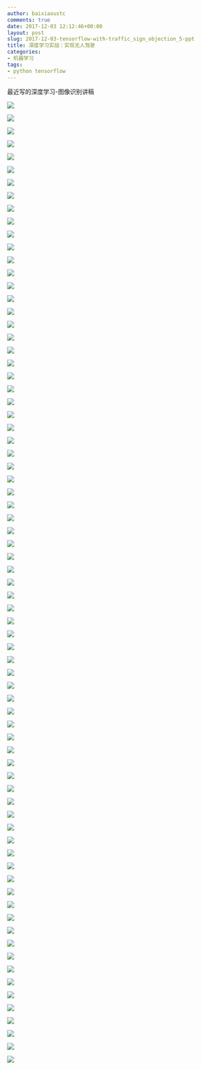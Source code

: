 ```yaml
---
author: baixiaoustc
comments: true
date: 2017-12-03 12:12:46+00:00
layout: post
slug: 2017-12-03-tensorflow-with-traffic_sign_objection_5-ppt
title: 深度学习实战：实现无人驾驶
categories:
- 机器学习
tags:
- python tensorflow
---
```


最近写的深度学习-图像识别讲稿

![](http://image99.renyit.com/image/%E6%B7%B1%E5%BA%A6%E5%AD%A6%E4%B9%A0%E5%AE%9E%E6%88%98%EF%BC%9A%E5%AE%9E%E7%8E%B0%E6%97%A0%E4%BA%BA%E9%A9%BE%E9%A9%B6.001.jpeg)


![](http://image99.renyit.com/image/%E6%B7%B1%E5%BA%A6%E5%AD%A6%E4%B9%A0%E5%AE%9E%E6%88%98%EF%BC%9A%E5%AE%9E%E7%8E%B0%E6%97%A0%E4%BA%BA%E9%A9%BE%E9%A9%B6.002.jpeg)


![](http://image99.renyit.com/image/%E6%B7%B1%E5%BA%A6%E5%AD%A6%E4%B9%A0%E5%AE%9E%E6%88%98%EF%BC%9A%E5%AE%9E%E7%8E%B0%E6%97%A0%E4%BA%BA%E9%A9%BE%E9%A9%B6.003.jpeg)


![](http://image99.renyit.com/image/%E6%B7%B1%E5%BA%A6%E5%AD%A6%E4%B9%A0%E5%AE%9E%E6%88%98%EF%BC%9A%E5%AE%9E%E7%8E%B0%E6%97%A0%E4%BA%BA%E9%A9%BE%E9%A9%B6.004.jpeg)


![](http://image99.renyit.com/image/%E6%B7%B1%E5%BA%A6%E5%AD%A6%E4%B9%A0%E5%AE%9E%E6%88%98%EF%BC%9A%E5%AE%9E%E7%8E%B0%E6%97%A0%E4%BA%BA%E9%A9%BE%E9%A9%B6.005.jpeg)


![](http://image99.renyit.com/image/%E6%B7%B1%E5%BA%A6%E5%AD%A6%E4%B9%A0%E5%AE%9E%E6%88%98%EF%BC%9A%E5%AE%9E%E7%8E%B0%E6%97%A0%E4%BA%BA%E9%A9%BE%E9%A9%B6.006.jpeg)


![](http://image99.renyit.com/image/%E6%B7%B1%E5%BA%A6%E5%AD%A6%E4%B9%A0%E5%AE%9E%E6%88%98%EF%BC%9A%E5%AE%9E%E7%8E%B0%E6%97%A0%E4%BA%BA%E9%A9%BE%E9%A9%B6.007.jpeg)


![](http://image99.renyit.com/image/%E6%B7%B1%E5%BA%A6%E5%AD%A6%E4%B9%A0%E5%AE%9E%E6%88%98%EF%BC%9A%E5%AE%9E%E7%8E%B0%E6%97%A0%E4%BA%BA%E9%A9%BE%E9%A9%B6.008.jpeg)


![](http://image99.renyit.com/image/%E6%B7%B1%E5%BA%A6%E5%AD%A6%E4%B9%A0%E5%AE%9E%E6%88%98%EF%BC%9A%E5%AE%9E%E7%8E%B0%E6%97%A0%E4%BA%BA%E9%A9%BE%E9%A9%B6.009.jpeg)


![](http://image99.renyit.com/image/%E6%B7%B1%E5%BA%A6%E5%AD%A6%E4%B9%A0%E5%AE%9E%E6%88%98%EF%BC%9A%E5%AE%9E%E7%8E%B0%E6%97%A0%E4%BA%BA%E9%A9%BE%E9%A9%B6.010.jpeg)


![](http://image99.renyit.com/image/%E6%B7%B1%E5%BA%A6%E5%AD%A6%E4%B9%A0%E5%AE%9E%E6%88%98%EF%BC%9A%E5%AE%9E%E7%8E%B0%E6%97%A0%E4%BA%BA%E9%A9%BE%E9%A9%B6.011.jpeg)


![](http://image99.renyit.com/image/%E6%B7%B1%E5%BA%A6%E5%AD%A6%E4%B9%A0%E5%AE%9E%E6%88%98%EF%BC%9A%E5%AE%9E%E7%8E%B0%E6%97%A0%E4%BA%BA%E9%A9%BE%E9%A9%B6.012.jpeg)


![](http://image99.renyit.com/image/%E6%B7%B1%E5%BA%A6%E5%AD%A6%E4%B9%A0%E5%AE%9E%E6%88%98%EF%BC%9A%E5%AE%9E%E7%8E%B0%E6%97%A0%E4%BA%BA%E9%A9%BE%E9%A9%B6.013.jpeg)


![](http://image99.renyit.com/image/%E6%B7%B1%E5%BA%A6%E5%AD%A6%E4%B9%A0%E5%AE%9E%E6%88%98%EF%BC%9A%E5%AE%9E%E7%8E%B0%E6%97%A0%E4%BA%BA%E9%A9%BE%E9%A9%B6.014.jpeg)


![](http://image99.renyit.com/image/%E6%B7%B1%E5%BA%A6%E5%AD%A6%E4%B9%A0%E5%AE%9E%E6%88%98%EF%BC%9A%E5%AE%9E%E7%8E%B0%E6%97%A0%E4%BA%BA%E9%A9%BE%E9%A9%B6.015.jpeg)


![](http://image99.renyit.com/image/%E6%B7%B1%E5%BA%A6%E5%AD%A6%E4%B9%A0%E5%AE%9E%E6%88%98%EF%BC%9A%E5%AE%9E%E7%8E%B0%E6%97%A0%E4%BA%BA%E9%A9%BE%E9%A9%B6.016.jpeg)


![](http://image99.renyit.com/image/%E6%B7%B1%E5%BA%A6%E5%AD%A6%E4%B9%A0%E5%AE%9E%E6%88%98%EF%BC%9A%E5%AE%9E%E7%8E%B0%E6%97%A0%E4%BA%BA%E9%A9%BE%E9%A9%B6.017.jpeg)


![](http://image99.renyit.com/image/%E6%B7%B1%E5%BA%A6%E5%AD%A6%E4%B9%A0%E5%AE%9E%E6%88%98%EF%BC%9A%E5%AE%9E%E7%8E%B0%E6%97%A0%E4%BA%BA%E9%A9%BE%E9%A9%B6.018.jpeg)


![](http://image99.renyit.com/image/%E6%B7%B1%E5%BA%A6%E5%AD%A6%E4%B9%A0%E5%AE%9E%E6%88%98%EF%BC%9A%E5%AE%9E%E7%8E%B0%E6%97%A0%E4%BA%BA%E9%A9%BE%E9%A9%B6.019.jpeg)


![](http://image99.renyit.com/image/%E6%B7%B1%E5%BA%A6%E5%AD%A6%E4%B9%A0%E5%AE%9E%E6%88%98%EF%BC%9A%E5%AE%9E%E7%8E%B0%E6%97%A0%E4%BA%BA%E9%A9%BE%E9%A9%B6.020.jpeg)


![](http://image99.renyit.com/image/%E6%B7%B1%E5%BA%A6%E5%AD%A6%E4%B9%A0%E5%AE%9E%E6%88%98%EF%BC%9A%E5%AE%9E%E7%8E%B0%E6%97%A0%E4%BA%BA%E9%A9%BE%E9%A9%B6.021.jpeg)


![](http://image99.renyit.com/image/%E6%B7%B1%E5%BA%A6%E5%AD%A6%E4%B9%A0%E5%AE%9E%E6%88%98%EF%BC%9A%E5%AE%9E%E7%8E%B0%E6%97%A0%E4%BA%BA%E9%A9%BE%E9%A9%B6.022.jpeg)


![](http://image99.renyit.com/image/%E6%B7%B1%E5%BA%A6%E5%AD%A6%E4%B9%A0%E5%AE%9E%E6%88%98%EF%BC%9A%E5%AE%9E%E7%8E%B0%E6%97%A0%E4%BA%BA%E9%A9%BE%E9%A9%B6.023.jpeg)


![](http://image99.renyit.com/image/%E6%B7%B1%E5%BA%A6%E5%AD%A6%E4%B9%A0%E5%AE%9E%E6%88%98%EF%BC%9A%E5%AE%9E%E7%8E%B0%E6%97%A0%E4%BA%BA%E9%A9%BE%E9%A9%B6.024.jpeg)


![](http://image99.renyit.com/image/%E6%B7%B1%E5%BA%A6%E5%AD%A6%E4%B9%A0%E5%AE%9E%E6%88%98%EF%BC%9A%E5%AE%9E%E7%8E%B0%E6%97%A0%E4%BA%BA%E9%A9%BE%E9%A9%B6.025.jpeg)


![](http://image99.renyit.com/image/%E6%B7%B1%E5%BA%A6%E5%AD%A6%E4%B9%A0%E5%AE%9E%E6%88%98%EF%BC%9A%E5%AE%9E%E7%8E%B0%E6%97%A0%E4%BA%BA%E9%A9%BE%E9%A9%B6.026.jpeg)


![](http://image99.renyit.com/image/%E6%B7%B1%E5%BA%A6%E5%AD%A6%E4%B9%A0%E5%AE%9E%E6%88%98%EF%BC%9A%E5%AE%9E%E7%8E%B0%E6%97%A0%E4%BA%BA%E9%A9%BE%E9%A9%B6.027.jpeg)


![](http://image99.renyit.com/image/%E6%B7%B1%E5%BA%A6%E5%AD%A6%E4%B9%A0%E5%AE%9E%E6%88%98%EF%BC%9A%E5%AE%9E%E7%8E%B0%E6%97%A0%E4%BA%BA%E9%A9%BE%E9%A9%B6.028.jpeg)


![](http://image99.renyit.com/image/%E6%B7%B1%E5%BA%A6%E5%AD%A6%E4%B9%A0%E5%AE%9E%E6%88%98%EF%BC%9A%E5%AE%9E%E7%8E%B0%E6%97%A0%E4%BA%BA%E9%A9%BE%E9%A9%B6.029.jpeg)


![](http://image99.renyit.com/image/%E6%B7%B1%E5%BA%A6%E5%AD%A6%E4%B9%A0%E5%AE%9E%E6%88%98%EF%BC%9A%E5%AE%9E%E7%8E%B0%E6%97%A0%E4%BA%BA%E9%A9%BE%E9%A9%B6.030.jpeg)


![](http://image99.renyit.com/image/%E6%B7%B1%E5%BA%A6%E5%AD%A6%E4%B9%A0%E5%AE%9E%E6%88%98%EF%BC%9A%E5%AE%9E%E7%8E%B0%E6%97%A0%E4%BA%BA%E9%A9%BE%E9%A9%B6.031.jpeg)


![](http://image99.renyit.com/image/%E6%B7%B1%E5%BA%A6%E5%AD%A6%E4%B9%A0%E5%AE%9E%E6%88%98%EF%BC%9A%E5%AE%9E%E7%8E%B0%E6%97%A0%E4%BA%BA%E9%A9%BE%E9%A9%B6.032.jpeg)


![](http://image99.renyit.com/image/%E6%B7%B1%E5%BA%A6%E5%AD%A6%E4%B9%A0%E5%AE%9E%E6%88%98%EF%BC%9A%E5%AE%9E%E7%8E%B0%E6%97%A0%E4%BA%BA%E9%A9%BE%E9%A9%B6.033.jpeg)


![](http://image99.renyit.com/image/%E6%B7%B1%E5%BA%A6%E5%AD%A6%E4%B9%A0%E5%AE%9E%E6%88%98%EF%BC%9A%E5%AE%9E%E7%8E%B0%E6%97%A0%E4%BA%BA%E9%A9%BE%E9%A9%B6.034.jpeg)


![](http://image99.renyit.com/image/%E6%B7%B1%E5%BA%A6%E5%AD%A6%E4%B9%A0%E5%AE%9E%E6%88%98%EF%BC%9A%E5%AE%9E%E7%8E%B0%E6%97%A0%E4%BA%BA%E9%A9%BE%E9%A9%B6.035.jpeg)


![](http://image99.renyit.com/image/%E6%B7%B1%E5%BA%A6%E5%AD%A6%E4%B9%A0%E5%AE%9E%E6%88%98%EF%BC%9A%E5%AE%9E%E7%8E%B0%E6%97%A0%E4%BA%BA%E9%A9%BE%E9%A9%B6.036.jpeg)


![](http://image99.renyit.com/image/%E6%B7%B1%E5%BA%A6%E5%AD%A6%E4%B9%A0%E5%AE%9E%E6%88%98%EF%BC%9A%E5%AE%9E%E7%8E%B0%E6%97%A0%E4%BA%BA%E9%A9%BE%E9%A9%B6.037.jpeg)


![](http://image99.renyit.com/image/%E6%B7%B1%E5%BA%A6%E5%AD%A6%E4%B9%A0%E5%AE%9E%E6%88%98%EF%BC%9A%E5%AE%9E%E7%8E%B0%E6%97%A0%E4%BA%BA%E9%A9%BE%E9%A9%B6.038.jpeg)


![](http://image99.renyit.com/image/%E6%B7%B1%E5%BA%A6%E5%AD%A6%E4%B9%A0%E5%AE%9E%E6%88%98%EF%BC%9A%E5%AE%9E%E7%8E%B0%E6%97%A0%E4%BA%BA%E9%A9%BE%E9%A9%B6.039.jpeg)


![](http://image99.renyit.com/image/%E6%B7%B1%E5%BA%A6%E5%AD%A6%E4%B9%A0%E5%AE%9E%E6%88%98%EF%BC%9A%E5%AE%9E%E7%8E%B0%E6%97%A0%E4%BA%BA%E9%A9%BE%E9%A9%B6.040.jpeg)


![](http://image99.renyit.com/image/%E6%B7%B1%E5%BA%A6%E5%AD%A6%E4%B9%A0%E5%AE%9E%E6%88%98%EF%BC%9A%E5%AE%9E%E7%8E%B0%E6%97%A0%E4%BA%BA%E9%A9%BE%E9%A9%B6.041.jpeg)


![](http://image99.renyit.com/image/%E6%B7%B1%E5%BA%A6%E5%AD%A6%E4%B9%A0%E5%AE%9E%E6%88%98%EF%BC%9A%E5%AE%9E%E7%8E%B0%E6%97%A0%E4%BA%BA%E9%A9%BE%E9%A9%B6.042.jpeg)


![](http://image99.renyit.com/image/%E6%B7%B1%E5%BA%A6%E5%AD%A6%E4%B9%A0%E5%AE%9E%E6%88%98%EF%BC%9A%E5%AE%9E%E7%8E%B0%E6%97%A0%E4%BA%BA%E9%A9%BE%E9%A9%B6.043.jpeg)


![](http://image99.renyit.com/image/%E6%B7%B1%E5%BA%A6%E5%AD%A6%E4%B9%A0%E5%AE%9E%E6%88%98%EF%BC%9A%E5%AE%9E%E7%8E%B0%E6%97%A0%E4%BA%BA%E9%A9%BE%E9%A9%B6.044.jpeg)


![](http://image99.renyit.com/image/%E6%B7%B1%E5%BA%A6%E5%AD%A6%E4%B9%A0%E5%AE%9E%E6%88%98%EF%BC%9A%E5%AE%9E%E7%8E%B0%E6%97%A0%E4%BA%BA%E9%A9%BE%E9%A9%B6.045.jpeg)


![](http://image99.renyit.com/image/%E6%B7%B1%E5%BA%A6%E5%AD%A6%E4%B9%A0%E5%AE%9E%E6%88%98%EF%BC%9A%E5%AE%9E%E7%8E%B0%E6%97%A0%E4%BA%BA%E9%A9%BE%E9%A9%B6.046.jpeg)


![](http://image99.renyit.com/image/%E6%B7%B1%E5%BA%A6%E5%AD%A6%E4%B9%A0%E5%AE%9E%E6%88%98%EF%BC%9A%E5%AE%9E%E7%8E%B0%E6%97%A0%E4%BA%BA%E9%A9%BE%E9%A9%B6.047.jpeg)


![](http://image99.renyit.com/image/%E6%B7%B1%E5%BA%A6%E5%AD%A6%E4%B9%A0%E5%AE%9E%E6%88%98%EF%BC%9A%E5%AE%9E%E7%8E%B0%E6%97%A0%E4%BA%BA%E9%A9%BE%E9%A9%B6.048.jpeg)


![](http://image99.renyit.com/image/%E6%B7%B1%E5%BA%A6%E5%AD%A6%E4%B9%A0%E5%AE%9E%E6%88%98%EF%BC%9A%E5%AE%9E%E7%8E%B0%E6%97%A0%E4%BA%BA%E9%A9%BE%E9%A9%B6.049.jpeg)


![](http://image99.renyit.com/image/%E6%B7%B1%E5%BA%A6%E5%AD%A6%E4%B9%A0%E5%AE%9E%E6%88%98%EF%BC%9A%E5%AE%9E%E7%8E%B0%E6%97%A0%E4%BA%BA%E9%A9%BE%E9%A9%B6.050.jpeg)


![](http://image99.renyit.com/image/%E6%B7%B1%E5%BA%A6%E5%AD%A6%E4%B9%A0%E5%AE%9E%E6%88%98%EF%BC%9A%E5%AE%9E%E7%8E%B0%E6%97%A0%E4%BA%BA%E9%A9%BE%E9%A9%B6.051.jpeg)


![](http://image99.renyit.com/image/%E6%B7%B1%E5%BA%A6%E5%AD%A6%E4%B9%A0%E5%AE%9E%E6%88%98%EF%BC%9A%E5%AE%9E%E7%8E%B0%E6%97%A0%E4%BA%BA%E9%A9%BE%E9%A9%B6.052.jpeg)


![](http://image99.renyit.com/image/%E6%B7%B1%E5%BA%A6%E5%AD%A6%E4%B9%A0%E5%AE%9E%E6%88%98%EF%BC%9A%E5%AE%9E%E7%8E%B0%E6%97%A0%E4%BA%BA%E9%A9%BE%E9%A9%B6.053.jpeg)


![](http://image99.renyit.com/image/%E6%B7%B1%E5%BA%A6%E5%AD%A6%E4%B9%A0%E5%AE%9E%E6%88%98%EF%BC%9A%E5%AE%9E%E7%8E%B0%E6%97%A0%E4%BA%BA%E9%A9%BE%E9%A9%B6.054.jpeg)


![](http://image99.renyit.com/image/%E6%B7%B1%E5%BA%A6%E5%AD%A6%E4%B9%A0%E5%AE%9E%E6%88%98%EF%BC%9A%E5%AE%9E%E7%8E%B0%E6%97%A0%E4%BA%BA%E9%A9%BE%E9%A9%B6.055.jpeg)


![](http://image99.renyit.com/image/%E6%B7%B1%E5%BA%A6%E5%AD%A6%E4%B9%A0%E5%AE%9E%E6%88%98%EF%BC%9A%E5%AE%9E%E7%8E%B0%E6%97%A0%E4%BA%BA%E9%A9%BE%E9%A9%B6.056.jpeg)


![](http://image99.renyit.com/image/%E6%B7%B1%E5%BA%A6%E5%AD%A6%E4%B9%A0%E5%AE%9E%E6%88%98%EF%BC%9A%E5%AE%9E%E7%8E%B0%E6%97%A0%E4%BA%BA%E9%A9%BE%E9%A9%B6.057.jpeg)


![](http://image99.renyit.com/image/%E6%B7%B1%E5%BA%A6%E5%AD%A6%E4%B9%A0%E5%AE%9E%E6%88%98%EF%BC%9A%E5%AE%9E%E7%8E%B0%E6%97%A0%E4%BA%BA%E9%A9%BE%E9%A9%B6.058.jpeg)


![](http://image99.renyit.com/image/%E6%B7%B1%E5%BA%A6%E5%AD%A6%E4%B9%A0%E5%AE%9E%E6%88%98%EF%BC%9A%E5%AE%9E%E7%8E%B0%E6%97%A0%E4%BA%BA%E9%A9%BE%E9%A9%B6.059.jpeg)


![](http://image99.renyit.com/image/%E6%B7%B1%E5%BA%A6%E5%AD%A6%E4%B9%A0%E5%AE%9E%E6%88%98%EF%BC%9A%E5%AE%9E%E7%8E%B0%E6%97%A0%E4%BA%BA%E9%A9%BE%E9%A9%B6.060.jpeg)


![](http://image99.renyit.com/image/%E6%B7%B1%E5%BA%A6%E5%AD%A6%E4%B9%A0%E5%AE%9E%E6%88%98%EF%BC%9A%E5%AE%9E%E7%8E%B0%E6%97%A0%E4%BA%BA%E9%A9%BE%E9%A9%B6.061.jpeg)


![](http://image99.renyit.com/image/%E6%B7%B1%E5%BA%A6%E5%AD%A6%E4%B9%A0%E5%AE%9E%E6%88%98%EF%BC%9A%E5%AE%9E%E7%8E%B0%E6%97%A0%E4%BA%BA%E9%A9%BE%E9%A9%B6.062.jpeg)


![](http://image99.renyit.com/image/%E6%B7%B1%E5%BA%A6%E5%AD%A6%E4%B9%A0%E5%AE%9E%E6%88%98%EF%BC%9A%E5%AE%9E%E7%8E%B0%E6%97%A0%E4%BA%BA%E9%A9%BE%E9%A9%B6.063.jpeg)


![](http://image99.renyit.com/image/%E6%B7%B1%E5%BA%A6%E5%AD%A6%E4%B9%A0%E5%AE%9E%E6%88%98%EF%BC%9A%E5%AE%9E%E7%8E%B0%E6%97%A0%E4%BA%BA%E9%A9%BE%E9%A9%B6.064.jpeg)


![](http://image99.renyit.com/image/%E6%B7%B1%E5%BA%A6%E5%AD%A6%E4%B9%A0%E5%AE%9E%E6%88%98%EF%BC%9A%E5%AE%9E%E7%8E%B0%E6%97%A0%E4%BA%BA%E9%A9%BE%E9%A9%B6.065.jpeg)


![](http://image99.renyit.com/image/%E6%B7%B1%E5%BA%A6%E5%AD%A6%E4%B9%A0%E5%AE%9E%E6%88%98%EF%BC%9A%E5%AE%9E%E7%8E%B0%E6%97%A0%E4%BA%BA%E9%A9%BE%E9%A9%B6.066.jpeg)


![](http://image99.renyit.com/image/%E6%B7%B1%E5%BA%A6%E5%AD%A6%E4%B9%A0%E5%AE%9E%E6%88%98%EF%BC%9A%E5%AE%9E%E7%8E%B0%E6%97%A0%E4%BA%BA%E9%A9%BE%E9%A9%B6.067.jpeg)


![](http://image99.renyit.com/image/%E6%B7%B1%E5%BA%A6%E5%AD%A6%E4%B9%A0%E5%AE%9E%E6%88%98%EF%BC%9A%E5%AE%9E%E7%8E%B0%E6%97%A0%E4%BA%BA%E9%A9%BE%E9%A9%B6.068.jpeg)


![](http://image99.renyit.com/image/%E6%B7%B1%E5%BA%A6%E5%AD%A6%E4%B9%A0%E5%AE%9E%E6%88%98%EF%BC%9A%E5%AE%9E%E7%8E%B0%E6%97%A0%E4%BA%BA%E9%A9%BE%E9%A9%B6.069.jpeg)


![](http://image99.renyit.com/image/%E6%B7%B1%E5%BA%A6%E5%AD%A6%E4%B9%A0%E5%AE%9E%E6%88%98%EF%BC%9A%E5%AE%9E%E7%8E%B0%E6%97%A0%E4%BA%BA%E9%A9%BE%E9%A9%B6.070.jpeg)


![](http://image99.renyit.com/image/%E6%B7%B1%E5%BA%A6%E5%AD%A6%E4%B9%A0%E5%AE%9E%E6%88%98%EF%BC%9A%E5%AE%9E%E7%8E%B0%E6%97%A0%E4%BA%BA%E9%A9%BE%E9%A9%B6.071.jpeg)


![](http://image99.renyit.com/image/%E6%B7%B1%E5%BA%A6%E5%AD%A6%E4%B9%A0%E5%AE%9E%E6%88%98%EF%BC%9A%E5%AE%9E%E7%8E%B0%E6%97%A0%E4%BA%BA%E9%A9%BE%E9%A9%B6.072.jpeg)


![](http://image99.renyit.com/image/%E6%B7%B1%E5%BA%A6%E5%AD%A6%E4%B9%A0%E5%AE%9E%E6%88%98%EF%BC%9A%E5%AE%9E%E7%8E%B0%E6%97%A0%E4%BA%BA%E9%A9%BE%E9%A9%B6.073.jpeg)


![](http://image99.renyit.com/image/%E6%B7%B1%E5%BA%A6%E5%AD%A6%E4%B9%A0%E5%AE%9E%E6%88%98%EF%BC%9A%E5%AE%9E%E7%8E%B0%E6%97%A0%E4%BA%BA%E9%A9%BE%E9%A9%B6.074.jpeg)


![](http://image99.renyit.com/image/%E6%B7%B1%E5%BA%A6%E5%AD%A6%E4%B9%A0%E5%AE%9E%E6%88%98%EF%BC%9A%E5%AE%9E%E7%8E%B0%E6%97%A0%E4%BA%BA%E9%A9%BE%E9%A9%B6.075.jpeg)